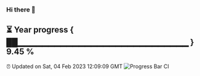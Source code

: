 ### Hi there 👋
⏳ Year progress { ██▁▁▁▁▁▁▁▁▁▁▁▁▁▁▁▁▁▁▁▁▁▁▁▁▁▁▁▁ } 9.45 %
---
⏰ Updated on Sat, 04 Feb 2023 12:09:09 GMT
![Progress Bar CI](https://github.com/Moyi321/Moyi321/workflows/Progress%20Bar%20CI/badge.svg)
